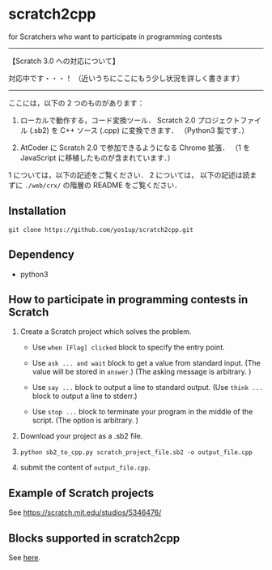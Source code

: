 # scratch2cpp

for Scratchers who want to participate in programming contests

-----

【Scratch 3.0 への対応について】

対応中です・・・！  （近いうちにここにもう少し状況を詳しく書きます）

-----

ここには，以下の 2 つのものがあります：

1. ローカルで動作する，コード変換ツール． Scratch 2.0 プロジェクトファイル (.sb2) を C++ ソース (.cpp) に変換できます． （Python3 製です．）

2. AtCoder に Scratch 2.0 で参加できるようになる Chrome 拡張． （1 を JavaScript に移植したものが含まれています．）


1 については，以下の記述をご覧ください． 2 については， 以下の記述は読まずに `./web/crx/` の階層の README をご覧ください．


## Installation

```
git clone https://github.com/yos1up/scratch2cpp.git
```

## Dependency

* python3

## How to participate in programming contests in Scratch

1. Create a Scratch project which solves the problem.

    * Use `when [Flag] clicked` block to specify the entry point.
    
    * Use `ask ... and wait` block to get a value from standard input. (The value will be stored in `answer`.) (The asking message is arbitrary. )
    
    * Use `say ...` block to output a line to standard output. (Use `think ...` block to output a line to stderr.)
    
    * Use `stop ...` block to terminate your program in the middle of the script. (The option is arbitrary. )

2. Download your project as a .sb2 file.

3. `python sb2_to_cpp.py scratch_project_file.sb2 -o output_file.cpp`

4. submit the content of `output_file.cpp`.

## Example of Scratch projects

See https://scratch.mit.edu/studios/5346476/

## Blocks supported in scratch2cpp

See [here](./blocks.md).
